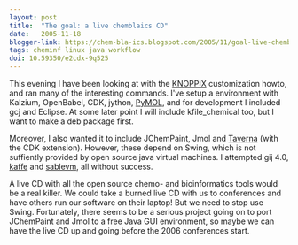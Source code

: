 ```yaml
---
layout: post
title:  "The goal: a live chemblaics CD"
date:   2005-11-18
blogger-link: https://chem-bla-ics.blogspot.com/2005/11/goal-live-chemblaics-cd.html
tags: cheminf linux java workflow
doi: 10.59350/e2cdx-9q525
---
```


This evening I have been looking at with the [KNOPPIX](http://www.knoppix.net/) customization howto, and ran many of the interesting commands.
I've setup a environment with Kalzium, OpenBabel, CDK, jython, [PyMOL](http://pymol.sourceforge.net/), and for development I included gcj and
Eclipse. At some later point I will include kfile_chemical too, but I want to make a deb package first.

Moreover, I also wanted it to include JChemPaint, Jmol and [Taverna](http://taverna.sourceforge.net/) (with the CDK extension). However, these
depend on Swing, which is not suffiently provided by open source java virtual machines. I attempted gij 4.0, [kaffe](http://www.kaffe.org/)
and [sablevm](http://sablevm.org/), all without success.

A live CD with all the open source chemo- and bioinformatics tools would be a real killer. We could take a burned live CD with us to conferences
and have others run our software on their laptop! But we need to stop use Swing. Fortunately, there seems to be a serious project going on to
port JChemPaint and Jmol to a free Java GUI environment, so maybe we can have the live CD up and going before the 2006 conferences start.

